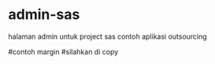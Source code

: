 # admin-sas
halaman admin untuk project sas
contoh aplikasi outsourcing









#contoh margin
#silahkan di copy
